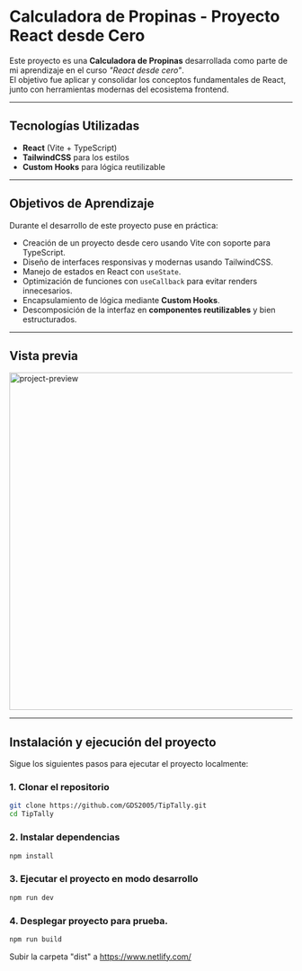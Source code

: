 # Calculadora de Propinas - Proyecto React desde Cero

Este proyecto es una **Calculadora de Propinas** desarrollada como parte de mi aprendizaje en el curso _"React desde cero"_.  
El objetivo fue aplicar y consolidar los conceptos fundamentales de React, junto con herramientas modernas del ecosistema frontend.

---

## Tecnologías Utilizadas

- **React** (Vite + TypeScript)
- **TailwindCSS** para los estilos
- **Custom Hooks** para lógica reutilizable

---

## Objetivos de Aprendizaje

Durante el desarrollo de este proyecto puse en práctica:

- Creación de un proyecto desde cero usando Vite con soporte para TypeScript.
- Diseño de interfaces responsivas y modernas usando TailwindCSS.
- Manejo de estados en React con `useState`.
- Optimización de funciones con `useCallback` para evitar renders innecesarios.
- Encapsulamiento de lógica mediante **Custom Hooks**.
- Descomposición de la interfaz en **componentes reutilizables** y bien estructurados.

---

## Vista previa

<img src="https://github.com/GDS2005/TipTally/public/preview.png" alt="project-preview" width="600"/>

---

## Instalación y ejecución del proyecto

Sigue los siguientes pasos para ejecutar el proyecto localmente:

### 1. Clonar el repositorio

```bash
git clone https://github.com/GDS2005/TipTally.git
cd TipTally
```

### 2. Instalar dependencias

```bash
npm install
```

### 3. Ejecutar el proyecto en modo desarrollo

```bash
npm run dev
```

### 4. Desplegar proyecto para prueba.

```bash
npm run build
```

Subir la carpeta "dist" a https://www.netlify.com/ 




